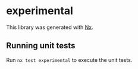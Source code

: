 # experimental

This library was generated with [Nx](https://nx.dev).

## Running unit tests

Run `nx test experimental` to execute the unit tests.
